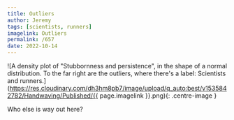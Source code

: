 ```yaml
---
title: Outliers
author: Jeremy
tags: [scientists, runners]
imagelink: Outliers
permalink: /657
date: 2022-10-14
---
```


![A density plot of "Stubbornness and persistence", in the shape of a normal distribution. To the far right are the outliers, where there's a label: Scientists and runners.](https://res.cloudinary.com/dh3hm8pb7/image/upload/q_auto:best/v1535842782/Handwaving/Published/{{ page.imagelink }}.png){: .centre-image }

Who else is way out here?
